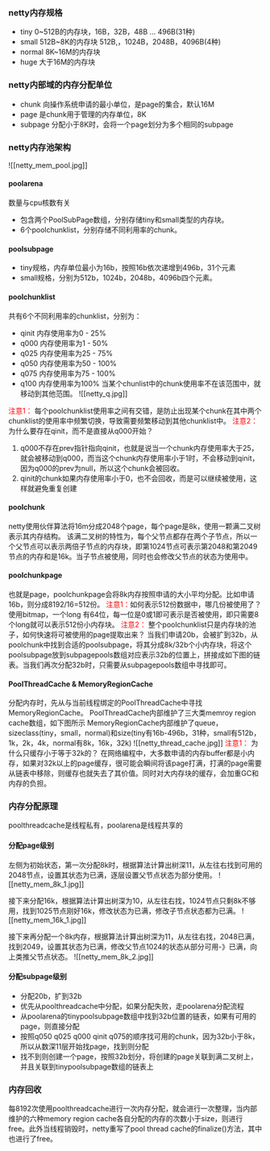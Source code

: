 ### netty内存规格
- tiny 0~512B的内存块，16B，32B，48B ... 496B(31种)
- small 512B~8K的内存块 512B,，1024B，2048B，4096B(4种)
- normal 8K~16M的内存块
- huge 大于16M的内存块
### netty内部域的内存分配单位
- chunk 向操作系统申请的最小单位，是page的集合，默认16M
- page 是chunk用于管理的内存单位，8K
- subpage 分配小于8K时，会将一个page划分为多个相同的subpage
### netty内存池架构
![[netty_mem_pool.jpg]]
#### poolarena
数量与cpu核数有关
- 包含两个PoolSubPage数组，分别存储tiny和small类型的内存块。
- 6个poolchunklist，分别存储不同利用率的chunk。
#### poolsubpage
- tiny规格，内存单位最小为16b，按照16b依次递增到496b，31个元素
- small规格，分别为512b，1024b，2048b，4096b四个元素。
#### poolchunklist
共有6个不同利用率的chunklist，分别为：
- qinit 内存使用率为0 - 25%
- q000 内存使用率为1 - 50%
- q025 内存使用率为25 - 75%
- q050 内存使用率为50 - 100%
- q075 内存使用率为75 - 100%
- q100 内存使用率为100%
当某个chunlist中的chunk使用率不在该范围中，就移动到其他范围。
![[netty_q.jpg]]

<font color="red">注意1：</font> 每个poolchunklist使用率之间有交错，是防止出现某个chunk在其中两个chunklist的使用率中频繁切换，导致需要频繁移动到其他chunklist中。
<font color="red">注意2：</font> 为什么要存在qinit，而不是直接从q000开始？
1. q000不存在prev指针指向qinit，也就是说当一个chunk内存使用率大于25，就会被移动到q000，而当这个chunk内存使用率小于1时，不会移动到qinit，因为q000的prev为null，所以这个chunk会被回收。
2. qinit的chunk如果内存使用率小于0，也不会回收，而是可以继续被使用，这样就避免重复创建
#### poolchunk
netty使用伙伴算法将16m分成2048个page，每个page是8k，使用一颗满二叉树表示其内存结构。
该满二叉树的特性为，每个父节点都存在两个子节点，所以一个父节点可以表示两倍子节点的内存块，即第1024节点可表示第2048和第2049节点的内存和是16k。当子节点被使用，同时也会修改父节点的状态为使用中。

#### poolchunkpage
也就是page，poolchunkpage会将8k内存按照申请的大小平均分配。比如申请16b，则分成8192/16=512份。
<font color="red">注意1：</font>如何表示512份数据中，哪几份被使用了？
使用bitmap，一个long 有64位，每一位是0或1即可表示是否被使用，即只需要8个long就可以表示512份小内存块。
<font color="red">注意2：</font> 整个poolchunklist只是内存块的池子，如何快速将可被使用的page提取出来？
当我们申请20b，会被扩到32b，从poolchunk中找到合适的poolsubpage，将其分成8k/32b个小内存块，将这个poolsubpage放到subpagepools数组对应表示32b的位置上，拼接成如下图的链表。当我们再次分配32b时，只需要从subpagepools数组中寻找即可。
#### PoolThreadCache & MemoryRegionCache
分配内存时，先从与当前线程绑定的PoolThreadCache中寻找MemoryRegionCache。
PoolThreadCache内部维护了三大类memroy region cache数组，如下图所示
MemoryRegionCache内部维护了queue，sizeclass(tiny，small，normal)和size(tiny有16b-496b，31种，small有512b，1k，2k，4k，normal有8k，16k，32k)
![[netty_thread_cache.jpg]]
<font color="red">注意1：</font> 为什么只缓存小于等于32k的？
在网络编程中，大多数申请的内存buffer都是小内存，如果对32k以上的page缓存，很可能会瞬间将该page打满，打满的page需要从链表中移除，则缓存也就失去了其价值。同时对大内存块的缓存，会加重GC和内存的负担。

### 内存分配原理
poolthreadcache是线程私有，poolarena是线程共享的
#### 分配page级别
左侧为初始状态，第一次分配8k时，根据算法计算出树深11，从左往右找到可用的2048节点，设置其状态为已满，逐层设置父节点状态为部分使用。
![[netty_mem_8k_1.jpg]]

接下来分配16k，根据算法计算出树深为10，从左往右找，1024节点只剩8k不够用，找到1025节点刚好16k，修改状态为已满，修改子节点状态都为已满。
![[netty_mem_16k_1.jpg]]

接下来再分配一个8k内存，根据算法计算出树深为11，从左往右找，2048已满，找到2049，设置其状态为已满，修改父节点1024的状态从部分可用-》已满，向上类推父节点状态。
![[netty_mem_8k_2.jpg]]
#### 分配subpage级别
- 分配20b，扩到32b
- 优先从poolthreadcache中分配，如果分配失败，走poolarena分配流程
- 从poolarena的tinypoolsubpage数组中找到32b位置的链表，如果有可用的page，则直接分配
- 按照q050 q025 q000 qinit q075的顺序找可用的chunk，因为32b小于8k，所以从数深11层开始找page，找到则分配
- 找不到则创建一个page，按照32b划分，将创建的page关联到满二叉树上，并且关联到tinypoolsubpage数组的链表上
### 内存回收
每8192次使用poolthreadcache进行一次内存分配，就会进行一次整理，当内部维护的六种memory region cache各自分配的内存的次数小于size，则进行free。此外当线程销毁时，netty重写了pool thread cache的finalize()方法，其中也进行了free。
